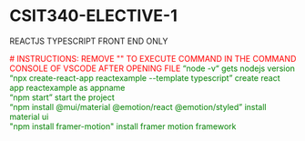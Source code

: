 # CSIT340-ELECTIVE-1
 REACTJS TYPESCRIPT FRONT END ONLY

<span style="color: red"># INSTRUCTIONS: REMOVE "" TO EXECUTE COMMAND IN THE COMMAND CONSOLE OF VSCODE AFTER OPENING FILE</span>
<span style="color: green">
“node -v“ gets nodejs version <br />
“npx create-react-app reactexample --template typescript” create react app reactexample as appname <br />
“npm start” start the project <br />
“npm install @mui/material @emotion/react @emotion/styled” install material ui <br />
"npm install framer-motion" install framer motion framework
</span>

